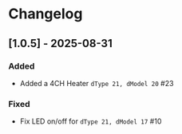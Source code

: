 # Changelog


## [1.0.5] - 2025-08-31

### Added
-   Added a 4CH Heater `dType 21, dModel 20` #23  

### Fixed
-   Fix LED on/off for `dType 21, dModel 17` #10 

